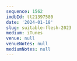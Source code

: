 ```yaml
---
sequence: 1562
imdbId: tt21397580
date: '2024-01-18'
slug: suitable-flesh-2023
medium: iTunes
venue: null
venueNotes: null
mediumNotes: null
---
```


